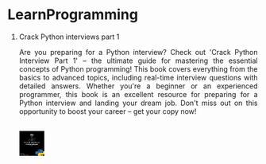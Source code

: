 # LearnProgramming

<div class="container">
  <ol>
    <li>Crack Python interviews part 1<p align="justify">Are you preparing for a Python interview? Check out 'Crack Python Interview Part 1' – the ultimate guide for mastering the essential concepts of Python programming! This book covers everything from the basics to advanced topics, including real-time interview questions with detailed answers. Whether you're a beginner or an experienced programmer, this book is an excellent resource for preparing for a Python interview and landing your dream job. Don't miss out on this opportunity to boost your career – get your copy now!
</p><br><img style="width: 50px; height: 50px" src="https://github.com/arun-arunisto/LearnProgramming/blob/todo/chrome_l1tQI99n4g.png" alt="crackpythoninterviewspart1" /></li>
  </ol>
</div>
